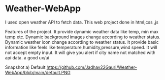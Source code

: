 # Weather-WebApp

I used open weather API to fetch data.
This web project done in html,css ,js

Features of the project.
It provide dynamic weather data like temp, min max temp etc.
Dynamic background images change according to weather status.
Dynamic weather icon change according to weather status.
It provide basic information like feels like temperature,humidity,pressure,wind speed.
It will not accept empty input.
It will give you alert if city name not matched with api data.
a good ux/ui

Snapshot 
a) Default
https://github.com/Jadhav22Gauri/Weather-WebApp/blob/main/default.PNG




